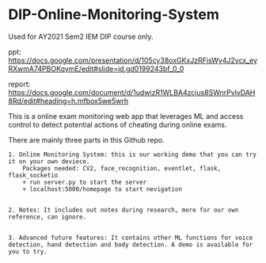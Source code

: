 # DIP-Online-Monitoring-System
Used for AY2021 Sem2 IEM DIP course only.

ppt: https://docs.google.com/presentation/d/105cy38oxGKxJzRFjsWy4J2vcx_eyRXwmA74PBOKqymE/edit#slide=id.gd0199243bf_0_0

report: https://docs.google.com/document/d/1udwizR1WLBA4zcjus8SWnrPvlvDAH8Rd/edit#heading=h.mfbox5we5wrh

This is a online exam monitoring web app that leverages ML and access control to detect potential actions of cheating during online exams. 

There are mainly three parts in this Github repo.


	1. Online Monitoring System: this is our working demo that you can try it on your own deviece.
		Packages needed: CV2, face_recognition, eventlet, flask, flask_socketio
		+ run server.py to start the server
		+ localhost:5000/homepage to start nevigation 


	2. Notes: It includes out notes during research, more for our own reference, can ignore.


	3. Advanced future features: It contains other ML functions for voice detection, hand detection and body detection. A demo is available for you to try.



		 
